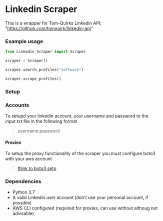 # Linkedin Scraper

This is a wrapper for Tom-Quirks Linkedin API; "https://github.com/tomquirk/linkedin-api"

### Example usage

```python
from Linkedin_Scraper import Scraper

scraper = Scraper()

scraper.search_profiles("software")

scraper.scrape_profiles()
```

### Setup

### Accounts
To setupd your linkedin account, your username and password to the input.txt file in the following format
> username:password

#### Proxies

To setup the proxy functionality of the scraper you must configure boto3 with your aws account

> [#link to boto3 setp](https://docs.aws.amazon.com/cli/latest/userguide/cli-configure-quickstart.html)
> 
### Dependencies

- Python 3.7
- A valid Linkedin user account (don't use your personal account, if possible)
- AWS CLI configured (required for proxies, can use without althoug not advisable)

